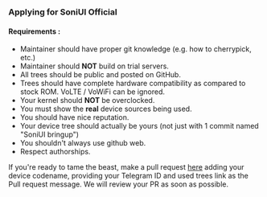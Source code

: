 ### Applying for SoniUI Official ### 

#### Requirements : #### 

- Maintainer should have proper git knowledge (e.g. how to cherrypick, etc.)
- Maintainer should **NOT** build on trial servers.
- All trees should be public and posted on GitHub.
- Trees should have complete hardware compatibility as compared to stock ROM. VoLTE / VoWiFi can be ignored.
- Your kernel should **NOT** be overclocked.
- You must show the **real** device sources being used.
- You should have nice reputation.
- Your device tree should actually be yours (not just with 1 commit named "SoniUI bringup")
- You shouldn't always use github web.
- Respect authorships.

If you're ready to tame the beast, make a pull request [here](https://github.com/XOSP-Reborn/vendor_soni/blob/eleven/soni.devices) adding your device codename, providing your Telegram ID and used trees link as the Pull request message. We will review your PR as soon as possible.